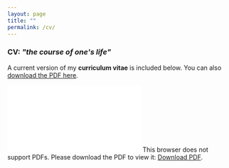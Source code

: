 ```yaml
---
layout: page
title: ""
permalink: /cv/
---
```


### CV: _"the course of one's life"_

A current version of my **curriculum vitae** is included below. You can also [download the PDF here](/img/peek_cv_saf_v3.pdf).

<!-- 
<iframe src="/img/peek_cv.html" width="800px" height="800px" seamless></iframe>
-->

<object data="/img/peek_cv.pdf" type="application/pdf" width="800px" height="800px">
    <embed src="/img/peek_cv.pdf">
        This browser does not support PDFs. Please download the PDF to view it: <a href="/img/peek_cv.pdf">Download PDF</a>.</p>
    </embed>
</object>

<!--{% include embedpdf.html code="jh19qlprx4xroc4/rap-rmarkdown-cv.pdf" width=100 height=800 %}-->
